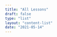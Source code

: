 ```yaml
---
title: "All Lessons"
draft: false
type: "list"
layout: "content-list"
date: "2021-05-14"
---
```

<script src="/js/filter.js"></script>
